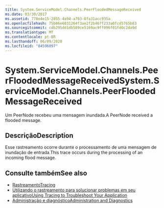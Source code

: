 ```yaml
---
title: System.ServiceModel.Channels.PeerFloodedMessageReceived
ms.date: 03/30/2017
ms.assetid: 778e4e15-2855-4a94-a703-8fa31acc935a
ms.openlocfilehash: 75b86e6031264f3ae2f2b467f233a0fcd5765b83
ms.sourcegitcommit: cdb295dd1db589ce5169ac9ff096f01fd0c2da9d
ms.translationtype: MT
ms.contentlocale: pt-BR
ms.lasthandoff: 06/09/2020
ms.locfileid: "84596097"
---
```

# <a name="systemservicemodelchannelspeerfloodedmessagereceived"></a><span data-ttu-id="ac5ed-102">System.ServiceModel.Channels.PeerFloodedMessageReceived</span><span class="sxs-lookup"><span data-stu-id="ac5ed-102">System.ServiceModel.Channels.PeerFloodedMessageReceived</span></span>
<span data-ttu-id="ac5ed-103">Um PeerNode recebeu uma mensagem inundada.</span><span class="sxs-lookup"><span data-stu-id="ac5ed-103">A PeerNode received a flooded message.</span></span>  
  
## <a name="description"></a><span data-ttu-id="ac5ed-104">Descrição</span><span class="sxs-lookup"><span data-stu-id="ac5ed-104">Description</span></span>  
 <span data-ttu-id="ac5ed-105">Esse rastreamento ocorre durante o processamento de uma mensagem de inundação de entrada.</span><span class="sxs-lookup"><span data-stu-id="ac5ed-105">This trace occurs during the processing of an incoming flood message.</span></span>  
  
## <a name="see-also"></a><span data-ttu-id="ac5ed-106">Consulte também</span><span class="sxs-lookup"><span data-stu-id="ac5ed-106">See also</span></span>

- [<span data-ttu-id="ac5ed-107">Rastreamento</span><span class="sxs-lookup"><span data-stu-id="ac5ed-107">Tracing</span></span>](index.md)
- [<span data-ttu-id="ac5ed-108">Utilizando o rastreamento para solucionar problemas em seu aplicativo</span><span class="sxs-lookup"><span data-stu-id="ac5ed-108">Using Tracing to Troubleshoot Your Application</span></span>](using-tracing-to-troubleshoot-your-application.md)
- [<span data-ttu-id="ac5ed-109">Administração e diagnóstico</span><span class="sxs-lookup"><span data-stu-id="ac5ed-109">Administration and Diagnostics</span></span>](../index.md)
